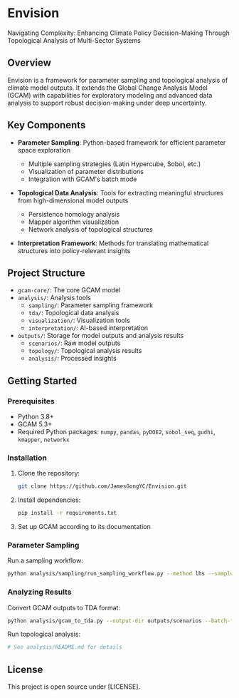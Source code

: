 # Envision

Navigating Complexity: Enhancing Climate Policy Decision-Making Through Topological Analysis of Multi-Sector Systems

## Overview

Envision is a framework for parameter sampling and topological analysis of climate model outputs. It extends the Global Change Analysis Model (GCAM) with capabilities for exploratory modeling and advanced data analysis to support robust decision-making under deep uncertainty.

## Key Components

- **Parameter Sampling**: Python-based framework for efficient parameter space exploration
  - Multiple sampling strategies (Latin Hypercube, Sobol, etc.)
  - Visualization of parameter distributions
  - Integration with GCAM's batch mode

- **Topological Data Analysis**: Tools for extracting meaningful structures from high-dimensional model outputs
  - Persistence homology analysis
  - Mapper algorithm visualization
  - Network analysis of topological structures

- **Interpretation Framework**: Methods for translating mathematical structures into policy-relevant insights

## Project Structure

- `gcam-core/`: The core GCAM model
- `analysis/`: Analysis tools
  - `sampling/`: Parameter sampling framework
  - `tda/`: Topological data analysis
  - `visualization/`: Visualization tools
  - `interpretation/`: AI-based interpretation
- `outputs/`: Storage for model outputs and analysis results
  - `scenarios/`: Raw model outputs
  - `topology/`: Topological analysis results
  - `analysis/`: Processed insights

## Getting Started

### Prerequisites

- Python 3.8+
- GCAM 5.3+
- Required Python packages: `numpy`, `pandas`, `pyDOE2`, `sobol_seq`, `gudhi`, `kmapper`, `networkx`

### Installation

1. Clone the repository:
   ```bash
   git clone https://github.com/JamesGongYC/Envision.git
   ```

2. Install dependencies:
   ```bash
   pip install -r requirements.txt
   ```

3. Set up GCAM according to its documentation

### Parameter Sampling

Run a sampling workflow:
```bash
python analysis/sampling/run_sampling_workflow.py --method lhs --samples 50 --gcam-root path/to/gcam-core
```

### Analyzing Results

Convert GCAM outputs to TDA format:
```bash
python analysis/gcam_to_tda.py --output-dir outputs/scenarios --batch-file parameter_sampling_batch.xml 
```

Run topological analysis:
```bash
# See analysis/README.md for details
```

## License

This project is open source under [LICENSE]. 